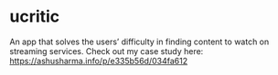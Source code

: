 # ucritic
An app that solves the users’ difficulty in finding content to watch on streaming services. Check out my case study here: https://ashusharma.info/p/e335b56d/034fa612
